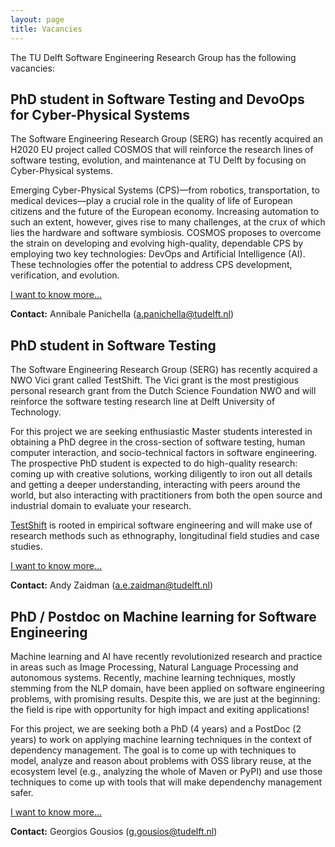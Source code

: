 ```yaml
---
layout: page
title: Vacancies
---
```


The TU Delft Software Engineering Research Group has the following vacancies: 

## PhD student in Software Testing and DevoOps for Cyber-Physical Systems

The Software Engineering Research Group (SERG) has recently acquired an H2020 EU project called COSMOS that will reinforce the research lines of software testing, evolution, and maintenance at TU Delft by focusing on Cyber-Physical systems.

Emerging Cyber-Physical Systems (CPS)—from robotics, transportation, to medical devices—play a crucial role in the quality of life of European citizens and the future of the European economy. Increasing automation to such an extent, however, gives rise to many challenges, at the crux of which lies the hardware and software symbiosis. COSMOS proposes to overcome the strain on developing and evolving high-quality, dependable CPS by employing two key technologies: DevOps and Artificial Intelligence (AI). These technologies offer the potential to address CPS development, verification, and evolution.

[I want to know more...](vacancies/cosmos.html)

**Contact:** Annibale Panichella (a.panichella@tudelft.nl)

## PhD student in Software Testing

The Software Engineering Research Group (SERG) has recently acquired a NWO Vici
grant called TestShift. The Vici grant is the most prestigious personal
research grant from the Dutch Science Foundation NWO and will reinforce the
software testing research line at Delft University of Technology. 

For this project we are seeking enthusiastic Master students interested in
obtaining a PhD degree in the cross-section of software testing, human computer
interaction, and socio-technical factors in software engineering. The
prospective PhD student is expected to do high-quality research: coming up with
creative solutions, working diligently to iron out all details and getting a
deeper understanding, interacting with peers around the world, but also
interacting with practitioners from both the open source and industrial domain
to evaluate your research.

[TestShift](https://testshiftproject.github.io/) is rooted in empirical
software engineering and will make use of
research methods such as ethnography, longitudinal field studies and case
studies.

[I want to know more...](vacancies/testshift.html)

**Contact:** Andy Zaidman (a.e.zaidman@tudelft.nl)


## PhD / Postdoc on Machine learning for Software Engineering

Machine learning and AI have recently revolutionized research and practice in
areas such as Image Processing, Natural Language Processing and autonomous
systems. Recently, machine learning techniques, mostly stemming from the NLP
domain, have been applied on software engineering problems, with promising
results. Despite this, we are just at the beginning: the field is ripe with
opportunity for high impact and exiting applications!

For this project, we are seeking both a PhD (4 years) and a PostDoc (2 years)
to work on applying machine learning techniques in the context of dependency
management. The goal is to come up with techniques to model, analyze and reason
about problems with OSS library reuse, at the ecosystem level (e.g., analyzing
the whole of Maven or PyPI) and use those techniques to come up with tools that
will make dependenchy management safer. 

[I want to know more...](vacancies/fasten.html)

**Contact:** Georgios Gousios (g.gousios@tudelft.nl)



